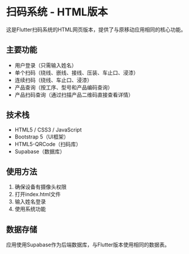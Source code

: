 # 扫码系统 - HTML版本

这是Flutter扫码系统的HTML网页版本，提供了与原移动应用相同的核心功能。

## 主要功能

- 用户登录（只需输入姓名）
- 单个扫码（绕线、嵌线、接线、压装、车止口、浸漆）
- 连续扫码（绕线、车止口、浸漆）
- 产品查询（按工序、型号和产品编码查询）
- 产品扫码查询（通过扫描产品二维码直接查看详情）

## 技术栈

- HTML5 / CSS3 / JavaScript
- Bootstrap 5（UI框架）
- HTML5-QRCode（扫码库）
- Supabase（数据库）

## 使用方法

1. 确保设备有摄像头权限
2. 打开index.html文件
3. 输入姓名登录
4. 使用系统功能

## 数据存储

应用使用Supabase作为后端数据库，与Flutter版本使用相同的数据表。 